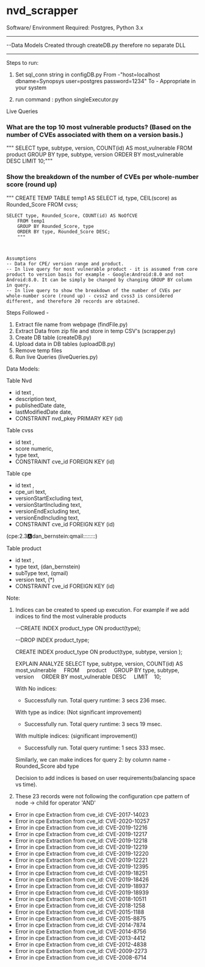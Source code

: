 # nvd_scrapper

Software/ Environment Required: Postgres, Python 3.x

------------------------------------------------------------------------------------

--Data Models Created through createDB.py therefore no separate DLL

------------------------------------------------------------------------------------
Steps to run:
1. Set sql_conn string in configDB.py
From  -"host=localhost dbname=Synopsys user=postgres password=1234"
To - Appropriate in your system

2. run command : python singleExecutor.py

Live Queries
### What are the top 10 most vulnerable products? (Based on the number of CVEs associated with them on a version basis.)
""" SELECT type, subtype, version, COUNT(id) AS most_vulnerable
    FROM     product
    GROUP BY type, subtype, version
    ORDER BY most_vulnerable DESC
    LIMIT    10;"""

### Show the breakdown of the number of CVEs per whole-number score (round up)
""" CREATE TEMP TABLE temp1 AS
    SELECT id, type, CEIL(score) as Rounded_Score 
        FROM  cvss;
	
    SELECT type, Rounded_Score, COUNT(id) AS NoOfCVE
        FROM temp1
        GROUP BY Rounded_Score, type
        ORDER BY type, Rounded_Score DESC;
        """



	Assumptions
	-- Data for CPE/ version range and product.
	-- In live query for most vulnerable product - it is assumed from core product to version basis for example - Google:Android:8.0 and not Android:8.0. It can be simply be changed by changing GROUP BY column in query.
	-- In live query to show the breakdown of the number of CVEs per whole-number score (round up) - cvss2 and cvss3 is considered different, and therefore 20 records are obtained.

Steps Followed -
1. Extract file name from webpage (findFile.py)
2. Extract Data from zip file and store in temp CSV's (scrapper.py)
3. Create DB table (createDB.py)
4. Upload data in DB tables (uploadDB.py)
5. Remove temp files
6. Run live Queries (liveQueries.py)


Data Models:

Table Nvd
 - id text ,
 - description text,
 - publishedDate date,
 - lastModifiedDate date,
  - CONSTRAINT nvd_pkey PRIMARY KEY (id)

Table cvss
 - id text ,
 - score numeric,
 - type text,
 - CONSTRAINT cve_id FOREIGN KEY (id)


Table cpe
 - id text ,
 - cpe_uri text,
 - versionStartExcluding text,
 - versionStartIncluding text,
 - versionEndExcluding text,
 - versionEndIncluding text,
 - CONSTRAINT cve_id FOREIGN KEY (id)

(cpe:2.3:a:dan_bernstein:qmail:*:*:*:*:*:*:*:*)

Table product
 - id text ,
 - type text, (dan_bernstein)
 - subType text, (qmail)
 - version text, (*)
 - CONSTRAINT cve_id FOREIGN KEY (id)

Note:

1. Indices can be created to speed up execution. For example if we add indices to find the most vulnerable products

	--CREATE INDEX product_type ON product(type);

	--DROP INDEX product_type;

	CREATE INDEX product_type ON product(type, subtype, version );

	EXPLAIN ANALYZE SELECT type, subtype, version, COUNT(id) AS most_vulnerable    
		FROM     product    
		GROUP BY type, subtype, version    
		ORDER BY most_vulnerable DESC    
		LIMIT    10;

	With No indices:
	- Successfully run. Total query runtime: 3 secs 236 msec.

	With type as indice: (Not significant improvement)
	- Successfully run. Total query runtime: 3 secs 19 msec.

	With multiple indices: (significant improvement))
	- Successfully run. Total query runtime: 1 secs 333 msec.

	Similarly, we can make indices for query 2: by column name - Rounded_Score abd type

	Decision to add indices is based on user requirements(balancing space vs time).

2. These 23 records were not following the configuration cpe pattern of node -> child for operator 'AND'
 - Error in cpe Extraction from cve_id: CVE-2017-14023
 - Error in cpe Extraction from cve_id: CVE-2020-10257
 - Error in cpe Extraction from cve_id: CVE-2019-12216
 - Error in cpe Extraction from cve_id: CVE-2019-12217
 - Error in cpe Extraction from cve_id: CVE-2019-12218
 - Error in cpe Extraction from cve_id: CVE-2019-12219
 - Error in cpe Extraction from cve_id: CVE-2019-12220
 - Error in cpe Extraction from cve_id: CVE-2019-12221
 - Error in cpe Extraction from cve_id: CVE-2019-12395
 - Error in cpe Extraction from cve_id: CVE-2019-18251
 - Error in cpe Extraction from cve_id: CVE-2019-18426
 - Error in cpe Extraction from cve_id: CVE-2019-18937
 - Error in cpe Extraction from cve_id: CVE-2019-18939
 - Error in cpe Extraction from cve_id: CVE-2018-10511
 - Error in cpe Extraction from cve_id: CVE-2018-1258
 - Error in cpe Extraction from cve_id: CVE-2015-1188
 - Error in cpe Extraction from cve_id: CVE-2015-8875
 - Error in cpe Extraction from cve_id: CVE-2014-7874
 - Error in cpe Extraction from cve_id: CVE-2014-8756
 - Error in cpe Extraction from cve_id: CVE-2013-4412
 - Error in cpe Extraction from cve_id: CVE-2012-4838
 - Error in cpe Extraction from cve_id: CVE-2009-2273
 - Error in cpe Extraction from cve_id: CVE-2008-6714
